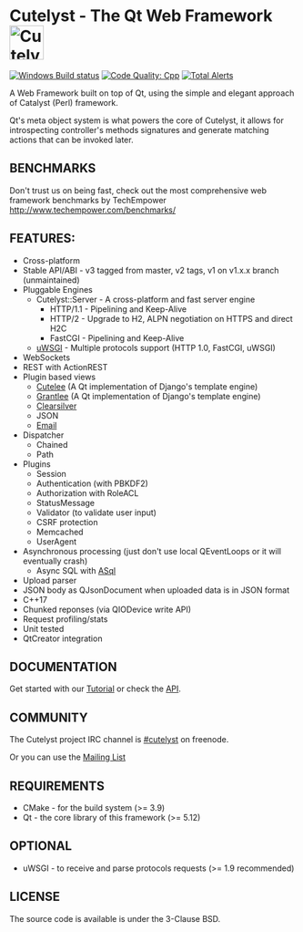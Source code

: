 # Cutelyst - The Qt Web Framework <img title="Cutelyst" src="http://i.imgur.com/us1pKAP.png" width="60px" alt="Cutelyst logo"/>

[![Windows Build status](https://ci.appveyor.com/api/projects/status/github/cutelyst/cutelyst?branch=master&svg=true)](https://ci.appveyor.com/project/dantti/cutelyst/branch/master)
[![Code Quality: Cpp](https://img.shields.io/lgtm/grade/cpp/g/cutelyst/cutelyst.svg?logo=lgtm&logoWidth=18)](https://lgtm.com/projects/g/cutelyst/cutelyst/context:cpp)
[![Total Alerts](https://img.shields.io/lgtm/alerts/g/cutelyst/cutelyst.svg?logo=lgtm&logoWidth=18)](https://lgtm.com/projects/g/cutelyst/cutelyst/alerts)

A Web Framework built on top of Qt, using the simple and elegant approach of Catalyst (Perl) framework.

Qt's meta object system is what powers the core of Cutelyst, it allows for introspecting controller's methods signatures and generate matching actions that can be invoked later.

## BENCHMARKS

Don't trust us on being fast, check out the most comprehensive web framework benchmarks by TechEmpower
http://www.techempower.com/benchmarks/

## FEATURES:

 * Cross-platform
 * Stable API/ABI - v3 tagged from master, v2 tags, v1 on v1.x.x branch (unmaintained)
 * Pluggable Engines
   * Cutelyst::Server - A cross-platform and fast server engine
     * HTTP/1.1 - Pipelining and Keep-Alive
     * HTTP/2 - Upgrade to H2, ALPN negotiation on HTTPS and direct H2C
     * FastCGI - Pipelining and Keep-Alive
   * [uWSGI](http://projects.unbit.it/uwsgi) - Multiple protocols support (HTTP 1.0, FastCGI, uWSGI)
 * WebSockets
 * REST with ActionREST
 * Plugin based views
   * [Cutelee](https://github.com/cutelyst/cutelee) (A Qt implementation of Django's template engine)
   * [Grantlee](http://www.grantlee.org) (A Qt implementation of Django's template engine)
   * [Clearsilver](http://www.clearsilver.net)
   * JSON
   * [Email](https://github.com/cutelyst/simple-mail)
 * Dispatcher
   * Chained
   * Path
 * Plugins
   * Session
   * Authentication (with PBKDF2)
   * Authorization with RoleACL
   * StatusMessage
   * Validator (to validate user input)
   * CSRF protection
   * Memcached
   * UserAgent
 * Asynchronous processing (just don't use local QEventLoops or it will eventually crash)
   * Async SQL with [ASql](https://github.com/cutelyst/asql)
 * Upload parser
 * JSON body as QJsonDocument when uploaded data is in JSON format
 * C++17
 * Chunked reponses (via QIODevice write API)
 * Request profiling/stats
 * Unit tested
 * QtCreator integration

## DOCUMENTATION

Get started with our [Tutorial](https://github.com/cutelyst/cutelyst/wiki/Tutorial_01_Intro) or check the [API](http://api.cutelyst.org).

## COMMUNITY

The Cutelyst project IRC channel is [#cutelyst](http://webchat.freenode.net/?channels=%23cutelyst) on freenode.

Or you can use the [Mailing List](https://groups.google.com/forum/#!forum/cutelyst)

## REQUIREMENTS

 * CMake - for the build system (>= 3.9)
 * Qt - the core library of this framework (>= 5.12)

## OPTIONAL

  * uWSGI - to receive and parse protocols requests (>= 1.9 recommended)

## LICENSE

The source code is available is under the 3-Clause BSD.
